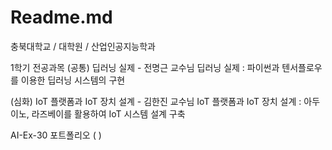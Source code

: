 # Readme.md

충북대학교 / 대학원 / 산업인공지능학과

1학기 전공과목
(공통) 딥러닝 실제 - 전명근 교수님
딥러닝 실제 : 파이썬과 텐서플로우를 이용한 딥러닝 시스템의 구현

(심화) IoT 플랫폼과 IoT 장치 설계 - 김한진 교수님
IoT 플랫폼과 IoT 장치 설계 : 아두이노, 라즈베이를 활용하여 IoT 시스템 설계 구축


AI-Ex-30 포트폴리오 ( )
